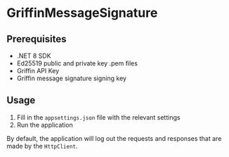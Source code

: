 # GriffinMessageSignature

## Prerequisites

- .NET 8 SDK
- Ed25519 public and private key .pem files
- Griffin API Key
- Griffin message signature signing key

## Usage

1. Fill in the `appsettings.json` file with the relevant settings
2. Run the application

By default, the application will log out the requests and responses that are made by the `HttpClient`.
